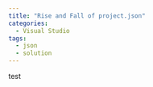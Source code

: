 ```yaml
---
title: "Rise and Fall of project.json"
categories:
  - Visual Studio
tags:
  - json
  - solution
---
```


test